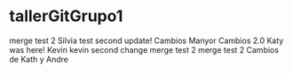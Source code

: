 # tallerGitGrupo1
merge test 2
Silvia test second update!
Cambios Manyor
Cambios 2.0
Katy was here! 
Kevin
kevin second change 
merge test 2
merge test 2
Cambios de Kath y Andre
